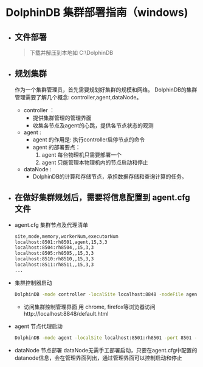 # DolphinDB 集群部署指南（windows)

* ## 文件部署

    > 下载并解压到本地如 C:\DolphinDB

* ## 规划集群
     作为一个集群管理员，首先需要规划好集群的规模和网络。
     DolphinDB的集群管理需要了解几个概念: controller,agent,dataNode。
    * controller ：
        * 提供集群管理的管理界面
        * 收集各节点及agent的心跳，提供各节点状态的观测
    * agent : 
        * agent 的作用是: 执行controller启停节点的命令
        * agent 的部署要点：
           1. agent 每台物理机只需要部署一个
           1. agent 只能管理本物理机内的节点启动和停止
    * dataNode :
        * DolphinDB的计算和存储节点，承担数据存储和查询计算的任务。

* ## 在做好集群规划后，需要将信息配置到 agent.cfg 文件
* agent.cfg  集群节点及代理清单
    ```sh
    site,mode,memory,workerNum,executorNum
    localhost:8501:rh8501,agent,15,3,3
    localhost:8504:rh8504,,15,3,3
    localhost:8505:rh8505,,15,3,3
    localhost:8510:rh8510,,15,3,3
    localhost:8511:rh8511,,15,3,3
    ...
    ```   
* 集群控制器启动
    ```sh
    DolphinDB -mode controller -localSite localhost:8848 -nodeFile agent.cfg
    ```
    * 访问集群控制管理界面
    用 chrome, firefox等浏览器访问 http://localhost:8848/default.html

* agent 节点代理启动
    ```sh
    DolphinDB -mode agent -localSite localhost:8501:rh8501 -port 8501 -controllerSite localhost:8848 -logFile agent8501.log
    ```
* dataNode 节点部署
    dataNode无需手工部署启动，只要在agent.cfg中配置的datanode信息，会在管理界面列出，通过管理界面可以控制启动和停止
